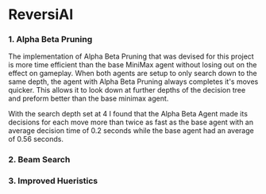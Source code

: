 # ReversiAI

### 1. Alpha Beta Pruning

The implementation of Alpha Beta Pruning that was devised for this project is more time efficient than the base MiniMax agent without losing out on the effect on gameplay. When both agents are setup to only search down to the same depth, the agent with Alpha Beta Pruning always completes it's moves quicker. This allows it to look down at further depths of the decision tree and preform better than the base minimax agent.

With the search depth set at 4 I found that the Alpha Beta Agent made its decisions for each move more than twice as fast as the base agent with an average decision time of 0.2 seconds while the base agent had an average of 0.56 seconds.



### 2. Beam Search



### 3. Improved Hueristics


